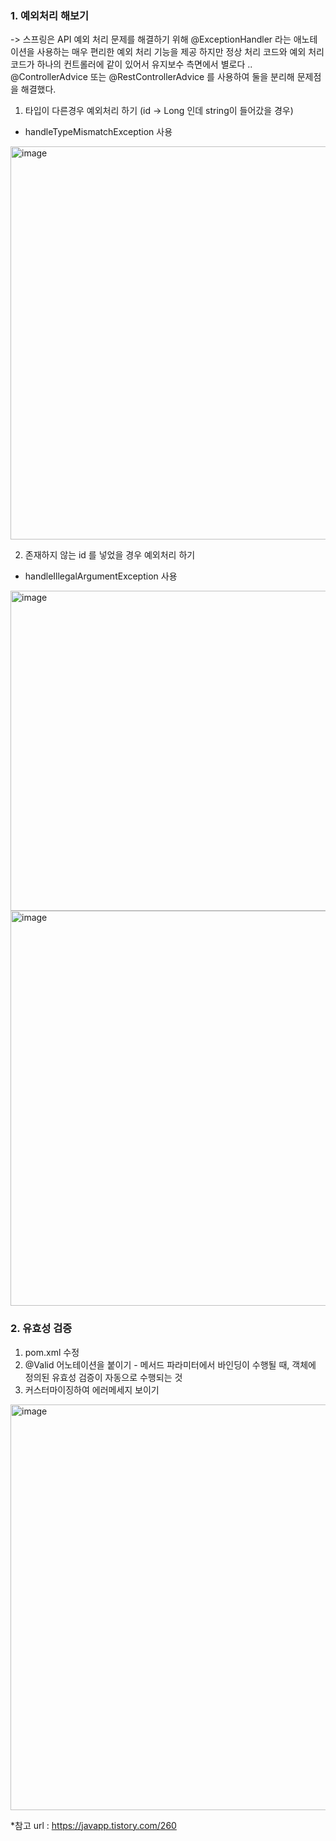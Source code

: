 ### 1. 예외처리 해보기

-> 스프링은 API 예외 처리 문제를 해결하기 위해 @ExceptionHandler 라는 애노테이션을 사용하는 매우 편리한 예외 처리 기능을 제공
하지만 정상 처리 코드와 예외 처리 코드가 하나의 컨트롤러에 같이 있어서 유지보수 측면에서 별로다 ..
@ControllerAdvice 또는 @RestControllerAdvice 를 사용하여 둘을 분리해 문제점을 해결했다.

1. 타입이 다른경우 예외처리 하기
(id -> Long 인데 string이 들어갔을 경우)

* handleTypeMismatchException 사용
<img width="629" alt="image" src="https://github.com/user-attachments/assets/01433e21-a3cb-4ace-be40-1232ef85115d">


2. 존재하지 않는 id 를 넣었을 경우 예외처리 하기

* handleIllegalArgumentException 사용
<img width="512" alt="image" src="https://github.com/user-attachments/assets/e82f4e84-9ad3-4b69-8ab0-29604fe4d1ca">

<img width="632" alt="image" src="https://github.com/user-attachments/assets/c3a59a02-2e84-4787-bc06-1e7c36de0592">

### 2. 유효성 검증
1. pom.xml 수정
2. @Valid 어노테이션을 붙이기 - 메서드 파라미터에서 바인딩이 수행될 때, 객체에 정의된 유효성 검증이 자동으로 수행되는 것
3. 커스터마이징하여 에러메세지 보이기

<img width="649" alt="image" src="https://github.com/user-attachments/assets/b494f8c1-76dc-4b8a-a700-642b630d07b2">

*참고 url : https://javapp.tistory.com/260
